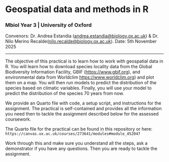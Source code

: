 # Geospatial data and methods in R
### Mbiol Year 3 | University of Oxford
Convenors: Dr. Andrea Estandia (andrea.estandia@biology.ox.ac.uk) & Dr. Nilo Merino Recalde(nilo.recalde@biology.ox.ac.uk).
Date: 5th November 2025

---

The objective of this practical is to learn how to work with geospatial data in R. You will learn how to download species locality data from the Global Biodiversity Information Facility, GBIF (https://www.gbif.org), and environmental data from Worldclim https://www.worldclim.org) and plot them on a map. You will then run models to predict the distribution of the species based on climatic variables. Finally, you will use your model to predict the distribution of the species 70 years from now.

We provide an Quarto file with code, a setup script, and instructions for the assignment. The practical is self-contained and provides all the information you need then to tackle the assignment described below for the assessed coursework.

The Quarto file for the practical can be found in this repository or here: `https://canvas.ox.ac.uk/courses/273641/modules#module_452047`

Work through this and make sure you understand all the steps, ask a demonstrator if you have any questions. Then you are ready to tackle the assignment.
